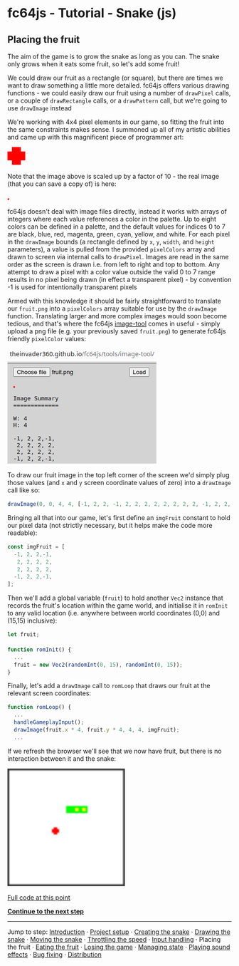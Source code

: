 # fc64js - Tutorial - Snake (js)

## Placing the fruit

The aim of the game is to grow the snake as long as you can. The snake only grows when it eats some fruit, so let's add some fruit!

We could draw our fruit as a rectangle (or square), but there are times we want to draw something a little more detailed. fc64js offers various drawing functions - we could easily draw our fruit using a number of `drawPixel` calls, or a couple of `drawRectangle` calls, or a `drawPattern` call, but we're going to use `drawImage` instead

We're working with 4x4 pixel elements in our game, so fitting the fruit into the same constraints makes sense. I summoned up all of my artistic abilities and came up with this magnificent piece of programmer art:

<img src="images/fruit-x10.png" width="40"/>

Note that the image above is scaled up by a factor of 10 - the real image (that you can save a copy of) is here:

<img src="images/fruit.png" width="4"/>

fc64js doesn't deal with image files directly, instead it works with arrays of integers where each value references a color in the palette. Up to eight colors can be defined in a palette, and the default values for indices 0 to 7 are black, blue, red, magenta, green, cyan, yellow, and white. For each pixel in the `drawImage` bounds (a rectangle defined by `x`, `y`, `width`, and `height` parameters), a value is pulled from the provided `pixelColors` array and drawn to screen via internal calls to `drawPixel`. Images are read in the same order as the screen is drawn i.e. from left to right and top to bottom. Any attempt to draw a pixel with a color value outside the valid 0 to 7 range results in no pixel being drawn (in effect a transparent pixel) - by convention -1 is used for intentionally transparent pixels

Armed with this knowledge it should be fairly straightforward to translate our `fruit.png` into a `pixelColors` array suitable for use by the `drawImage` function. Translating larger and more complex images would soon become tedious, and that's where the fc64js [image-tool](https://theinvader360.github.io/fc64js/tools/image-tool/) comes in useful - simply upload a png file (e.g. your previously saved `fruit.png`) to generate fc64js friendly `pixelColor` values:

[<img src="images/image-tool.png" width="335"/>](https://theinvader360.github.io/fc64js/tools/image-tool/)

To draw our fruit image in the top left corner of the screen we'd simply plug those values (and `x` and `y` screen coordinate values of zero) into a `drawImage` call like so:

```js
drawImage(0, 0, 4, 4, [-1, 2, 2, -1, 2, 2, 2, 2, 2, 2, 2, 2, -1, 2, 2,-1]);
```

Bringing all that into our game, let's first define an `imgFruit` constant to hold our pixel data (not strictly necessary, but it helps make the code more readable):

```js
const imgFruit = [
  -1, 2, 2,-1,
   2, 2, 2, 2,
   2, 2, 2, 2,
  -1, 2, 2,-1,
];
```

Then we'll add a global variable (`fruit`) to hold another `Vec2` instance that records the fruit's location within the game world, and initialise it in `romInit` to any valid location (i.e. anywhere between world coordinates (0,0) and (15,15) inclusive):

```js
let fruit;

function romInit() {
  ...
  fruit = new Vec2(randomInt(0, 15), randomInt(0, 15));
}
```

Finally, let's add a `drawImage` call to `romLoop` that draws our fruit at the relevant screen coordinates:

```js
function romLoop() {
  ...
  handleGameplayInput();
  drawImage(fruit.x * 4, fruit.y * 4, 4, 4, imgFruit);
  ...
```

If we refresh the browser we'll see that we now have fruit, but there is no interaction between it and the snake:

<img src="images/6-inedible-fruit.gif" width="264"/>

[Full code at this point](versions/v07.html)

[**Continue to the next step**](08.md)

---

Jump to step: [Introduction](readme.md) · [Project setup](01.md) · [Creating the snake](02.md) · [Drawing the snake](03.md) · [Moving the snake](04.md) · [Throttling the speed](05.md) · [Input handling](06.md) · Placing the fruit · [Eating the fruit](08.md) · [Losing the game](09.md) · [Managing state](10.md) · [Playing sound effects](11.md) · [Bug fixing](12.md) · [Distribution](13.md)
